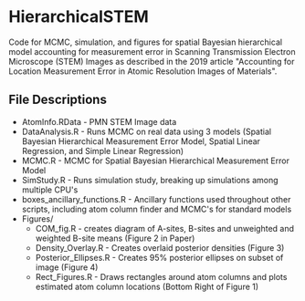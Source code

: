 # HierarchicalSTEM
Code for MCMC, simulation, and figures for spatial Bayesian hierarchical model accounting for measurement error in Scanning Transmission Electron Microscope (STEM) Images as described in the 2019 article "Accounting for Location Measurement Error in Atomic Resolution Images of Materials".

## File Descriptions
* AtomInfo.RData - PMN STEM Image data
* DataAnalysis.R - Runs MCMC on real data using 3 models (Spatial Bayesian Hierarchical Measurement Error Model, Spatial Linear Regression, and Simple Linear Regression)
* MCMC.R - MCMC for Spatial Bayesian Hierarchical Measurement Error Model
* SimStudy.R - Runs simulation study, breaking up simulations among multiple CPU's
* boxes_ancillary_functions.R - Ancillary functions used throughout other scripts, including atom column finder and MCMC's for standard models
* Figures/
  * COM_fig.R - creates diagram of A-sites, B-sites and unweighted and weighted B-site means (Figure 2 in Paper)
  * Density_Overlay.R - Creates overlaid posterior densities (Figure 3)
  * Posterior_Ellipses.R - Creates 95% posterior ellipses on subset of image (Figure 4)
  * Rect_Figures.R - Draws rectangles around atom columns and plots estimated atom column locations (Bottom Right of Figure 1)
